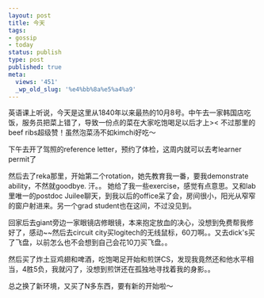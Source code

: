 ```yaml
---
layout: post
title: 今天
tags:
- gossip
- today
status: publish
type: post
published: true
meta:
  views: '451'
  _wp_old_slug: '%e4%bb%8a%e5%a4%a9'
---
```

英语课上听说，今天是这里从1840年以来最热的10月8号。中午去一家韩国店吃饭，服务员把菜上错了，导致一份点的菜在大家吃饱喝足以后才上&gt;&lt; 不过那里的beef ribs超级赞！虽然泡菜汤不如kimchi好吃～

下午去开了驾照的reference letter，预约了体检，这周内就可以去考learner permit了

然后去了reka那里，开始第二个rotation，她先教育我一番，要我demonstrate ability，不然就goodbye. 汗。。 她给了我一些exercise，感觉有点意思。又和lab里唯一的postdoc Juilee聊天，到我以后的office呆了会，房间很小，阳光从窄窄的窗户射进来。另一个grad student也在这间，不过没见到。

回家后去giant旁边一家眼镜店修眼镜，本来抱定放血的决心，没想到免费帮我修好了，感动~~然后去circuit city买logitech的无线鼠标，60刀啊。。又去dick's买了飞盘，以前怎么也不会想到自己会花10刀买飞盘。。

然后买了炸土豆鸡翅和啤酒，吃饱喝足开始和煎饼CS，发现我竟然还和他水平相当，4胜5负，我就闪了，没想到煎饼还在孤独地寻找着我的身影。。

总之换了新环境，又买了N多东西，要有新的开始啦～
